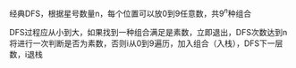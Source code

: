 经典DFS，根据星号数量n，每个位置可以放0到9任意数，共$9^n$种组合  
  
DFS过程应从小到大，如果找到一种组合满足是素数，立即退出，DFS次数达到n将进行一次判断是否为素数，否则i从0到9遍历，加入组合（入栈），DFS下一层数，i退栈